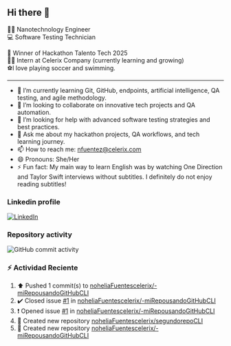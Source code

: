 ## Hi there 👋

:woman_scientist: Nanotechnology Engineer  
:computer: Software Testing Technician  

:pencil: Winner of Hackathon Talento Tech 2025  
         :student: Intern at Celerix Company (currently learning and growing)  
:soccer:I love playing soccer and swimming.

---

- 🌱 I’m currently learning Git, GitHub, endpoints, artificial intelligence, QA testing, and agile methodology.
- 👯 I’m looking to collaborate on innovative tech projects and QA automation.
- 🤔 I’m looking for help with advanced software testing strategies and best practices.
- 💬 Ask me about my hackathon projects, QA workflows, and tech learning journey.
- 📫 How to reach me: nfuentez@celerix.com
- 😄 Pronouns: She/Her
- ⚡ Fun fact: My main way to learn English was by watching One Direction and Taylor Swift interviews without subtitles. I definitely do not enjoy reading subtitles!

### Linkedin profile 


[![LinkedIn](https://img.shields.io/badge/LinkedIn-Profile-blue?logo=linkedin)](https://www.linkedin.com/in/nohelia-catalina-fuentes-cruz-572279200/)

### Repository activity

![GitHub commit activity](https://img.shields.io/github/commit-activity/m/noheliaFuentescelerix/noheliaFuentescelerix)

###  :zap: Actividad Reciente 

 <!--RECENT_ACTIVITY:start-->
1. ⬆️ Pushed 1 commit(s) to [noheliaFuentescelerix/-miRepousandoGitHubCLI](https://github.com/noheliaFuentescelerix/-miRepousandoGitHubCLI)<br>
2. ✔️ Closed issue [#1](https://github.com/noheliaFuentescelerix/-miRepousandoGitHubCLI/issues/1) in [noheliaFuentescelerix/-miRepousandoGitHubCLI](https://github.com/noheliaFuentescelerix/-miRepousandoGitHubCLI)<br>
3. ❗️ Opened issue [#1](https://github.com/noheliaFuentescelerix/-miRepousandoGitHubCLI/issues/1) in [noheliaFuentescelerix/-miRepousandoGitHubCLI](https://github.com/noheliaFuentescelerix/-miRepousandoGitHubCLI)<br>
4. 📔 Created new repository [noheliaFuentescelerix/segundorepoCLI](https://github.com/noheliaFuentescelerix/segundorepoCLI)<br>
5. 📔 Created new repository [noheliaFuentescelerix/-miRepousandoGitHubCLI](https://github.com/noheliaFuentescelerix/-miRepousandoGitHubCLI)<br>
<!--RECENT_ACTIVITY:end-->
